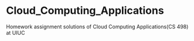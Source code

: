 # Cloud_Computing_Applications

Homework assignment solutions of Cloud Computing Applications(CS 498) at UIUC
